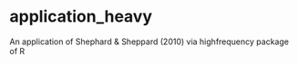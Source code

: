 # application_heavy
An application of Shephard &amp; Sheppard (2010) via highfrequency package of R
